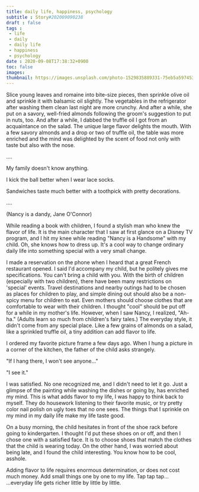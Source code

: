 ```yaml
---
title: daily life, happiness, psychology
subtitle : Story#202009090238
draft : false
tags :
 - life
 - daily
 - daily life
 - happiness
 - psychology
date : 2020-09-08T17:38:32+0900
toc: false
images: 
thumbnail: https://images.unsplash.com/photo-1529835889331-75eb5a597453?ixlib=rb-1.2.1&q=80&fm=jpg&crop=entropy&cs=tinysrgb&w=1080&fit=max&ixid=eyJhcHBfaWQiOjE1NTU0OX0
---
```


Slice young leaves and romaine into bite-size pieces, then sprinkle olive oil and sprinkle it with balsamic oil slightly. The vegetables in the refrigerator after washing them clean last night are more crunchy. And after a while, she put on a savory, well-fried almonds following the groom's suggestion to put in nuts, too. And after a while, I dabbed the truffle oil I got from an acquaintance on the salad. The unique large flavor delights the mouth. With a few savory almonds and a drop or two of truffle oil, the table was more enriched and the mind was delighted by the scent of food not only with taste but also with the nose.  

....  

My family doesn't know anything.  

I kick the ball better when I wear lace socks.  

Sandwiches taste much better with a toothpick with pretty decorations.  

....  

(Nancy is a dandy, Jane O'Connor)  

While reading a book with children, I found a stylish man who knew the flavor of life. It is the main character that I saw at first glance on a Disney TV program, and I hit my knee while reading "Nancy is a Handsome" with my child. Oh, she knows how to dress up. It's a cool way to change ordinary daily life into something special with a very small change.  

I made a reservation on the phone when I heard that a great French restaurant opened. I said I'd accompany my child, but he politely gives me specifications. You can't bring a child with you. With the birth of children (especially with two children), there have been many restrictions on 'special' events. Travel destinations and nearby outings had to be chosen as places for children to play, and simple dining out should also be a non-spicy menu for children to eat. Even mothers should choose clothes that are comfortable to wear with their children. I thought "cool" should be put off for a while in my mother's life. However, when I saw Nancy, I realized, "Ah-ha." (Adults learn so much from children's fairy tales.) The everyday style, it didn't come from any special place. Like a few grains of almonds on a salad, like a sprinkled truffle oil, a tiny addition can add flavor to life.  

I ordered my favorite picture frame a few days ago. When I hung a picture in a corner of the kitchen, the father of the child asks strangely.  

"If I hang there, I won't see anyone..."  

"I see it."  

I was satisfied. No one recognized me, and I didn't need to let it go. Just a glimpse of the painting while washing the dishes or going by, has enriched my mind. This is what adds flavor to my life, I was happy to think back to myself. They do housework listening to their favorite music, or try pretty color nail polish on ugly toes that no one sees. The things that I sprinkle on my mind in my daily life make my life taste good.  

On a busy morning, the child hesitates in front of the shoe rack before going to kindergarten. I thought I'd put these shoes on or off, and then I chose one with a satisfied face. It is to choose shoes that match the clothes that the child is wearing today. On the other hand, I was worried about being late, and I found the child interesting. You know how to be cool, asshole.  

Adding flavor to life requires enormous determination, or does not cost much money. Add small things one by one to my life. Tap tap tap... ...everyday life gets richer little by little by little.  



